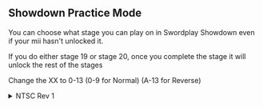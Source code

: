 ## Showdown Practice Mode

You can choose what stage you can play on in Swordplay Showdown even if your mii hasn't unlocked it. 

If you do either stage 19 or stage 20, once you complete the stage it will unlock the rest of the stages

Change the XX to 0-13 (0-9 for Normal) (A-13 for Reverse)
<details>
<summary>NTSC Rev 1</summary>

```powerpc
42000000 90000000
0426B303 000000XX
```
</details>
